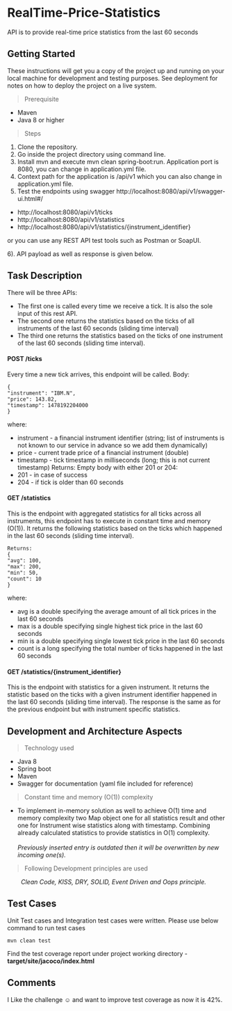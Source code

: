 # RealTime-Price-Statistics
API is to provide real-time price statistics from the last 60 seconds 

## Getting Started

These instructions will get you a copy of the project up and running on your local machine for development and testing purposes. See deployment for notes on how to deploy the project on a live system.

> Prerequisite

* Maven
* Java 8 or higher

> Steps

1. Clone the repository.
2. Go inside the project directory using command line.
3. Install mvn and execute mvn clean spring-boot:run. Application port is 8080, you can change in application.yml file.
4. Context path for the application is /api/v1 which you can also change in application.yml file.
5. Test the endpoints using swagger http://localhost:8080/api/v1/swagger-ui.html#/

  * http://localhost:8080/api/v1/ticks 
  * http://localhost:8080/api/v1/statistics
  * http://localhost:8080/api/v1/statistics/{instrument_identifier}
  
  or you can use any REST API test tools such as Postman or SoapUI.
  
6). API payload as well as response is given below.  
  

## Task Description

There will be three APIs:

* The first one is called every time we receive a tick. It is also the sole input of this rest API.
* The second one returns the statistics based on the ticks of all instruments of the last 60 seconds (sliding time interval)
* The third one returns the statistics based on the ticks of one instrument of the last 60 seconds (sliding time interval).

#### POST /ticks

Every time a new tick arrives, this endpoint will be called. Body:

```
{
"instrument": "IBM.N",
"price": 143.82,
"timestamp": 1478192204000
}
```

where:

* instrument - a financial instrument identifier (string; list of instruments is not known to our service in advance so we add them dynamically)
* price - current trade price of a financial instrument (double)
* timestamp - tick timestamp in milliseconds (long; this is not current timestamp) Returns: Empty body with either 201 or 204:
* 201 - in case of success
* 204 - if tick is older than 60 seconds

#### GET /statistics

This is the endpoint with aggregated statistics for all ticks across all instruments, this endpoint has to execute in constant time and memory (O(1)).
It returns the following statistics based on the ticks which happened in the last 60 seconds (sliding time interval).

```
Returns:
{
"avg": 100,
"max": 200,
"min": 50,
"count": 10
}
```

where:
* avg is a double specifying the average amount of all tick prices in the last 60 seconds
* max is a double specifying single highest tick price in the last 60 seconds
* min is a double specifying single lowest tick price in the last 60 seconds
* count is a long specifying the total number of ticks happened in the last 60 seconds


#### GET /statistics/{instrument_identifier}

This is the endpoint with statistics for a given instrument.
It returns the statistic based on the ticks with a given instrument identifier happened in the last 60 seconds
(sliding time interval). The response is the same as for the previous endpoint but with instrument specific
statistics.

## Development and Architecture Aspects

> Technology used

* Java 8
* Spring boot
* Maven 
* Swagger for documentation (yaml file included for reference)

> Constant time and memory (O(1)) complexity

* To implement in-memory solution as well to achieve O(1) time and memory complexity two Map object one for all statistics result and other one for Instrument wise statistics along with timestamp. Combining already calculated statistics to provide statistics in O(1) complexity. <br /><br />
*Previously inserted entry is outdated then it will be overwritten by new incoming one(s).*

> Following Development principles are used

<I>&nbsp;&nbsp;&nbsp;&nbsp;&nbsp;&nbsp;&nbsp;&nbsp;Clean Code, KISS, DRY, SOLID, Event Driven and Oops principle.</I>

## Test Cases

Unit Test cases and Integration test cases were written. Please use below command to run test cases


```
mvn clean test
```

Find the test coverage report under project working directory - **target/site/jacoco/index.html** 


## Comments

I Like the challenge :relaxed: and want to improve test coverage as now it is 42%. 
